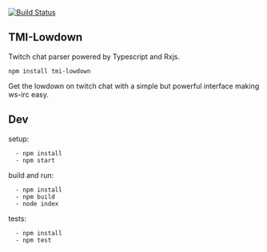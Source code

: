 [![Build Status](https://travis-ci.org/j3ddesign/twitch-tmi.svg?branch=master)](https://travis-ci.org/j3ddesign/twitch-tmi)

TMI-Lowdown
--------------------

Twitch chat parser powered by Typescript and Rxjs.

`npm install tmi-lowdown`

Get the lowdown on twitch chat with a simple but powerful interface making ws-irc easy.





Dev
--------------

setup: 
```
  - npm install
  - npm start
```

build and run:
```
  - npm install
  - npm build
  - node index
```

tests:
```
  - npm install
  - npm test
```
